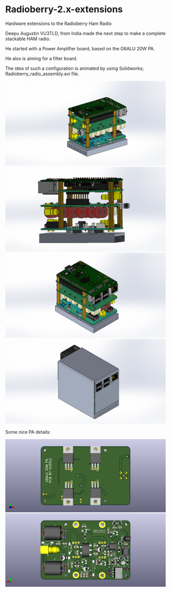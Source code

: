 # Radioberry-2.x-extensions
Hardware extensions to the Radioberry Ham Radio


Deepu Augustin VU3TLD, from India made the next step to make a complete stackable HAM radio.

He started with a Power Amplifier board, based on the G6ALU 20W PA.

He also is aiming for a filter board.


The idea of such a configuration is animated by using Solidworks; Radioberry_radio_assembly.avi file.


![Radioberry-2.x-extensions](Radioberry-PA-20W/gallery/RB1.PNG)
![Radioberry-2.x-extensions](Radioberry-PA-20W/gallery/RB2.PNG)
![Radioberry-2.x-extensions](Radioberry-PA-20W/gallery/RB3.PNG)
![Radioberry-2.x-extensions](Radioberry-PA-20W/gallery/RB4.PNG)

Some nice PA details:

![Radioberry-2.x-extensions](Radioberry-PA-20W/gallery/G6ALU_20WPA_top.PNG)
![Radioberry-2.x-extensions](Radioberry-PA-20W/gallery/G6ALU_20WPA_bottom.PNG)

